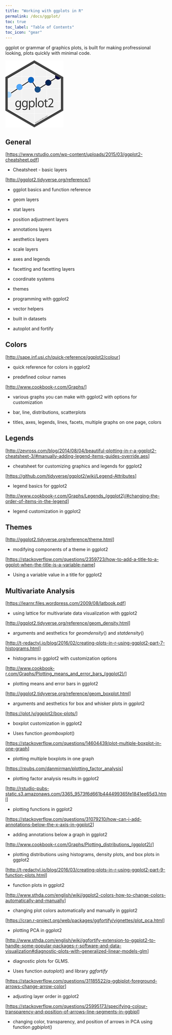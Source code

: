 ```yaml
---
title: "Working with ggplots in R"
permalink: /docs/ggplot/
toc: true
toc_label: "Table of Contents"
toc_icon: "gear"
---
```


ggplot or grammar of graphics plots, is built for making profressional looking, plots quickly with minimal code.

![](/assets/images/ggplot2.png)

## General


\[<https://www.rstudio.com/wp-content/uploads/2015/03/ggplot2-cheatsheet.pdf>\]

-   Cheatsheet - basic layers

\[<http://ggplot2.tidyverse.org/reference/>\]

-   ggplot basics and function reference

-   geom layers

-   stat layers

-   position adjustment layers

-   annotations layers

-   aesthetics layers

-   scale layers

-   axes and legends

-   facetting and facetting layers

-   coordinate systems

-   themes

-   programming with ggplot2

-   vector helpers

-   built in datasets

-   autoplot and fortify


## Colors

\[<http://sape.inf.usi.ch/quick-reference/ggplot2/colour>\]

-   quick reference for colors in ggplot2

-   predefined colour names

\[<http://www.cookbook-r.com/Graphs/>\]

-   various graphs you can make with ggplot2 with options for customization

-   bar, line, distributions, scatterplots

-   titles, axes, legends, lines, facets, multiple graphs on one page, colors

## Legends

\[<http://zevross.com/blog/2014/08/04/beautiful-plotting-in-r-a-ggplot2-cheatsheet-3/#manually-adding-legend-items-guides-override.aes>\]

-   cheatsheet for customizing graphics and legends for ggplot2

\[<https://github.com/tidyverse/ggplot2/wiki/Legend-Attributes>\]

-   legend basics for ggplot2

\[<http://www.cookbook-r.com/Graphs/Legends_(ggplot2)/#changing-the-order-of-items-in-the-legend>\]

-   legend customization in ggplot2


## Themes

\[<http://ggplot2.tidyverse.org/reference/theme.html>\]

-   modifying components of a theme in ggplot2

\[<https://stackoverflow.com/questions/2359723/how-to-add-a-title-to-a-ggplot-when-the-title-is-a-variable-name>\]

-   Using a variable value in a title for ggplot2

## Multivariate Analysis

\[<https://learnr.files.wordpress.com/2009/08/latbook.pdf>\]

-   using lattice for multivariate data visualization with ggplot2

\[<http://ggplot2.tidyverse.org/reference/geom_density.html>\]

-   arguments and aesthetics for *geomdensity*() and *statdensity*()

\[<http://t-redactyl.io/blog/2016/02/creating-plots-in-r-using-ggplot2-part-7-histograms.html>\]

-   histograms in ggplot2 with customization options

\[<http://www.cookbook-r.com/Graphs/Plotting_means_and_error_bars_(ggplot2)/>\]

-   plotting means and error bars in ggplot2

\[<http://ggplot2.tidyverse.org/reference/geom_boxplot.html>\]

-   arguments and aesthetics for box and whisker plots in ggplot2

\[<https://plot.ly/ggplot2/box-plots/>\]

-   boxplot customization in ggplot2

-   Uses function *geomboxplot*()

\[<https://stackoverflow.com/questions/14604439/plot-multiple-boxplot-in-one-graph>\]

-   plotting multiple boxplots in one graph

\[<https://rpubs.com/danmirman/plotting_factor_analysis>\]

-   plotting factor analysis results in ggplot2

\[<http://rstudio-pubs-static.s3.amazonaws.com/3365_9573f6d661b444499365fe1841ee65d3.html>\]

-   plotting functions in ggplot2

\[<https://stackoverflow.com/questions/31079210/how-can-i-add-annotations-below-the-x-axis-in-ggplot2>\]

-   adding annotations below a graph in ggplot2

\[<http://www.cookbook-r.com/Graphs/Plotting_distributions_(ggplot2)/>\]

-   plotting distributions using histograms, density plots, and box plots in ggplot2

\[<http://t-redactyl.io/blog/2016/03/creating-plots-in-r-using-ggplot2-part-9-function-plots.html>\]

-   function plots in ggplot2

\[<http://www.sthda.com/english/wiki/ggplot2-colors-how-to-change-colors-automatically-and-manually>\]

-   changing plot colors automatically and manually in ggplot2

\[<https://cran.r-project.org/web/packages/ggfortify/vignettes/plot_pca.html>\]

-   plotting PCA in ggplot2

\[<http://www.sthda.com/english/wiki/ggfortify-extension-to-ggplot2-to-handle-some-popular-packages-r-software-and-data-visualization#diagnostic-plots-with-generalized-linear-models-glm>\]

-   diagnostic plots for GLMS.

-   Uses function *autoplot*() and library *ggfortify*

\[<https://stackoverflow.com/questions/31185522/q-ggbiplot-foreground-arrows-change-arrow-color>\]

-   adjusting layer order in ggplot2

\[<https://stackoverflow.com/questions/25995173/specifying-colour-transparency-and-position-of-arrows-line-segments-in-ggbipl>\]

-   changing color, transparency, and position of arrows in PCA using function *ggbiplot*()

